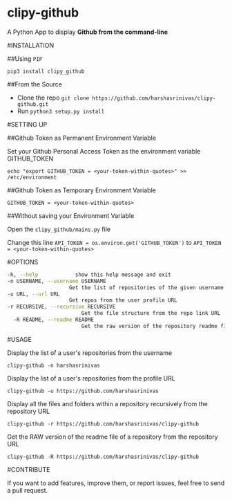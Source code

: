 clipy-github
============

A Python App to display **Github from the command-line**


#INSTALLATION

##Using `PIP`

`pip3 install clipy_github`

##From the Source

* Clone the repo `git clone https://github.com/harshasrinivas/clipy-github.git`
* Run `python3 setup.py install`



#SETTING UP

##Github Token as Permanent Environment Variable

Set your Github Personal Access Token as the environment variable GITHUB_TOKEN

`echo "export GITHUB_TOKEN = <your-token-within-quotes>" >> /etc/environment`

##Github Token as Temporary Environment Variable

`GITHUB_TOKEN = <your-token-within-quotes>`

##Without saving your Environment Variable

Open the `clipy_github/mains.py` file

Change this line `API_TOKEN = os.environ.get('GITHUB_TOKEN')` to `API_TOKEN = <your-token-within-quotes> `



#OPTIONS

```sh
-h, --help            show this help message and exit
-n USERNAME, --username USERNAME
                    Get the list of repositories of the given username
-u URL, --url URL 
                    Get repos from the user profile URL
-r RECURSIVE, --recursive RECURSIVE
                        Get the file structure from the repo link URL
  -R README, --readme README
                        Get the raw version of the repository readme file from repo link URL
```



#USAGE

Display the list of a user's repositories from the username

`clipy-github -n harshasrinivas`

Display the list of a user's repositories from the profile URL

`clipy-github -u https://github.com/harshasrinivas`

Display all the files and folders within a repository recursively from the repository URL

`clipy-github -r https://github.com/harshasrinivas/clipy-github`

Get the RAW version of the readme file of a repository from the repository URL

`clipy-github -R https://github.com/harshasrinivas/clipy-github`



#CONTRIBUTE

If you want to add features, improve them, or report issues, feel free to send a pull request.
